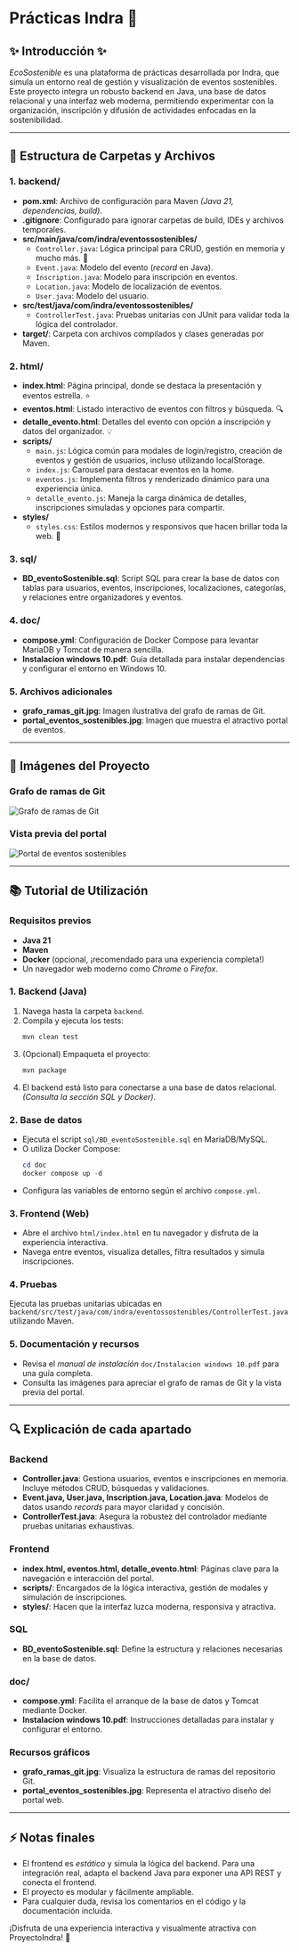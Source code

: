 # Prácticas Indra 🌱

## ✨ Introducción ✨

*EcoSostenible* es una plataforma de prácticas desarrollada por Indra, que simula un entorno real de gestión y visualización de eventos sostenibles. Este proyecto integra un robusto backend en Java, una base de datos relacional y una interfaz web moderna, permitiendo experimentar con la organización, inscripción y difusión de actividades enfocadas en la sostenibilidad.

---

## 📁 Estructura de Carpetas y Archivos

### 1. backend/  
- **pom.xml**: Archivo de configuración para Maven *(Java 21, dependencias, build)*.  
- **.gitignore**: Configurado para ignorar carpetas de build, IDEs y archivos temporales.  
- **src/main/java/com/indra/eventossostenibles/**  
    - `Controller.java`: Lógica principal para CRUD, gestión en memoria y mucho más. 🚀  
    - `Event.java`: Modelo del evento (*record* en Java).  
    - `Inscription.java`: Modelo para inscripción en eventos.  
    - `Location.java`: Modelo de localización de eventos.  
    - `User.java`: Modelo del usuario.  
- **src/test/java/com/indra/eventossostenibles/**  
    - `ControllerTest.java`: Pruebas unitarias con JUnit para validar toda la lógica del controlador.  
- **target/**: Carpeta con archivos compilados y clases generadas por Maven.

### 2. html/  
- **index.html**: Página principal, donde se destaca la presentación y eventos estrella. ⭐  
- **eventos.html**: Listado interactivo de eventos con filtros y búsqueda. 🔍  
- **detalle_evento.html**: Detalles del evento con opción a inscripción y datos del organizador. 💡  
- **scripts/**  
    - `main.js`: Lógica común para modales de login/registro, creación de eventos y gestión de usuarios, incluso utilizando localStorage.  
    - `index.js`: Carousel para destacar eventos en la home.  
    - `eventos.js`: Implementa filtros y renderizado dinámico para una experiencia única.  
    - `detalle_evento.js`: Maneja la carga dinámica de detalles, inscripciones simuladas y opciones para compartir.  
- **styles/**  
    - `styles.css`: Estilos modernos y responsivos que hacen brillar toda la web. 🎨

### 3. sql/  
- **BD_eventoSostenible.sql**: Script SQL para crear la base de datos con tablas para usuarios, eventos, inscripciones, localizaciones, categorías, y relaciones entre organizadores y eventos.

### 4. doc/  
- **compose.yml**: Configuración de Docker Compose para levantar MariaDB y Tomcat de manera sencilla.  
- **Instalacion windows 10.pdf**: Guía detallada para instalar dependencias y configurar el entorno en Windows 10.

### 5. Archivos adicionales  
- **grafo_ramas_git.jpg**: Imagen ilustrativa del grafo de ramas de Git.  
- **portal_eventos_sostenibles.jpg**: Imagen que muestra el atractivo portal de eventos.

---

## 📸 Imágenes del Proyecto

### Grafo de ramas de Git  
![Grafo de ramas de Git](grafo_ramas_git.jpg)

### Vista previa del portal  
![Portal de eventos sostenibles](portal_eventos_sostenibles.jpg)

---

## 📚 Tutorial de Utilización

### Requisitos previos
- **Java 21**
- **Maven**
- **Docker** (opcional, ¡recomendado para una experiencia completa!)  
- Un navegador web moderno como *Chrome* o *Firefox*.

### 1. Backend (Java)
1. Navega hasta la carpeta `backend`.  
2. Compila y ejecuta los tests:
     ```powershell
     mvn clean test
     ```
3. (Opcional) Empaqueta el proyecto:
     ```powershell
     mvn package
     ```
4. El backend está listo para conectarse a una base de datos relacional. *(Consulta la sección SQL y Docker)*.

### 2. Base de datos
- Ejecuta el script `sql/BD_eventoSostenible.sql` en MariaDB/MySQL.  
- O utiliza Docker Compose:
     ```powershell
     cd doc
     docker compose up -d
     ```
- Configura las variables de entorno según el archivo `compose.yml`.

### 3. Frontend (Web)
- Abre el archivo `html/index.html` en tu navegador y disfruta de la experiencia interactiva.  
- Navega entre eventos, visualiza detalles, filtra resultados y simula inscripciones.

### 4. Pruebas
Ejecuta las pruebas unitarias ubicadas en `backend/src/test/java/com/indra/eventossostenibles/ControllerTest.java` utilizando Maven.

### 5. Documentación y recursos
- Revisa el *manual de instalación* `doc/Instalacion windows 10.pdf` para una guía completa.  
- Consulta las imágenes para apreciar el grafo de ramas de Git y la vista previa del portal.

---

## 🔍 Explicación de cada apartado

### Backend
- **Controller.java**: Gestiona usuarios, eventos e inscripciones en memoria. Incluye métodos CRUD, búsquedas y validaciones.
- **Event.java, User.java, Inscription.java, Location.java**: Modelos de datos usando *records* para mayor claridad y concisión.
- **ControllerTest.java**: Asegura la robustez del controlador mediante pruebas unitarias exhaustivas.

### Frontend
- **index.html, eventos.html, detalle_evento.html**: Páginas clave para la navegación e interacción del portal.
- **scripts/**: Encargados de la lógica interactiva, gestión de modales y simulación de inscripciones.
- **styles/**: Hacen que la interfaz luzca moderna, responsiva y atractiva.

### SQL
- **BD_eventoSostenible.sql**: Define la estructura y relaciones necesarias en la base de datos.

### doc/
- **compose.yml**: Facilita el arranque de la base de datos y Tomcat mediante Docker.
- **Instalacion windows 10.pdf**: Instrucciones detalladas para instalar y configurar el entorno.

### Recursos gráficos
- **grafo_ramas_git.jpg**: Visualiza la estructura de ramas del repositorio Git.  
- **portal_eventos_sostenibles.jpg**: Representa el atractivo diseño del portal web.

---

## ⚡ Notas finales
- El frontend es *estático* y simula la lógica del backend. Para una integración real, adapta el backend Java para exponer una API REST y conecta el frontend.
- El proyecto es modular y fácilmente ampliable.
- Para cualquier duda, revisa los comentarios en el código y la documentación incluida.

¡Disfruta de una experiencia interactiva y visualmente atractiva con ProyectoIndra! 🚀
